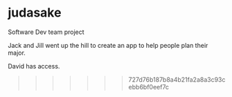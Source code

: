 # judasake
Software Dev team project


Jack and Jill went up the hill to create an app to help people plan their major.

David has access.
>>>>>>> 727d76b187b8a4b21fa2a8a3c93cebb6bf0eef7c
